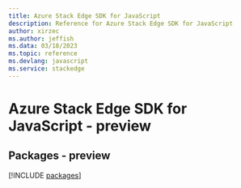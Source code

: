 ```yaml
---
title: Azure Stack Edge SDK for JavaScript
description: Reference for Azure Stack Edge SDK for JavaScript
author: xirzec
ms.author: jeffish
ms.data: 03/18/2023
ms.topic: reference
ms.devlang: javascript
ms.service: stackedge
---
```

# Azure Stack Edge SDK for JavaScript - preview
## Packages - preview
[!INCLUDE [packages](stack-edge-index.md)]